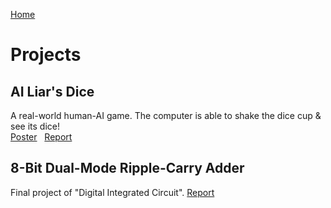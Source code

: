 [Home](index.md)
# Projects
## AI Liar's Dice
A real-world human-AI game. The computer is able to shake the dice cup & see its dice!\
[Poster](AI_Liar_Dice_Poster.jpg) &nbsp; [Report](AI_DICE_Final_Report.pdf)

## 8-Bit Dual-Mode Ripple-Carry Adder
Final project of "Digital Integrated Circuit". 
[Report](Adder.pdf)

